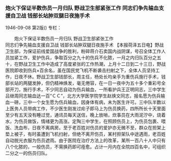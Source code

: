 ### 炮火下保证半数伤员一月归队  野战卫生部紧张工作  同志们争先输血支援自卫战  钱部长站肿双腿日夜施手术

1946-09-08
第2版()
专栏：

　　炮火下保证半数伤员一月归队
    野战卫生部紧张工作         
    同志们争先输血支援自卫战
    钱部长站肿双腿日夜施手术
    【本报荷泽五日电】野战卫生部，为保证前线爱国战争的胜利，粉碎蒋介石卖国内战阴谋，号召全体工作人员加紧工作，爱护伤兵，争取百分之九十的伤兵不化脓，一月之内归队百分之五十，在野战卫生工作中造成了高度紧张的工作热潮，上月十二日到二十三日，野战医院即收到伤兵×百余名，虽在国民党飞机不断袭击扫射之下，全体人员坚持工作，日夜不休。野战卫生部钱部长，周主任，杨处长均亲手为重伤兵施行手术，钱部长站的两腿发肿，但仍精神焕发，毫无倦容，在一日一夜中为五十多个重彩号全部开刀，施行手术，不少同志自动为伤兵输血，一所看护兵王正明同志，三中学生吕继周同志输血达一百“ＣＣ”，北方大学医学院学生赵焕文同志，报名愿为伤兵输血一磅，三中一个女生愿为伤兵输血，因身体有病，未为医生许可。三中队半数以上医务人员带病工作，不少医生刚发过疟子即马上为伤员换药，四所所长十天里面至少有五天没有睡过觉，通讯员每天送信，晚上放哨，炊事员在大雨泥泞中，烧着水，为伤员做饭，情绪更为高涨。定陶三中学生，在照顾伤员上，为伤员包裹、喂饭、洗血布，日夜不离病房。至于老百姓对伤员的爱护亦无微不至，群众在担架上垫上被子，有时虽遭到飞机扫射，但绝不离开伤员，某村担架队中途遇雨，老百姓自动脱光衣服为伤员遮雨。由于医院在治疗方法上的改革，某所一百八十人中只有八个化脓的，一般伤员，不需换药即可痊愈。占计一月内在全院四百名中，可组织二分之一的伤员归队。
